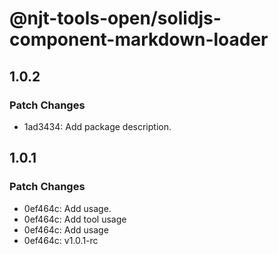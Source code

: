 # @njt-tools-open/solidjs-component-markdown-loader

## 1.0.2

### Patch Changes

- 1ad3434: Add package description.

## 1.0.1

### Patch Changes

- 0ef464c: Add usage.
- 0ef464c: Add tool usage
- 0ef464c: Add usage
- 0ef464c: v1.0.1-rc
